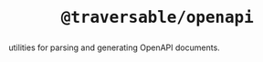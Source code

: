 <h1 align="center">
<pre>
 @traversable/openapi
</pre>
</h1>

utilities for parsing and generating OpenAPI documents.
